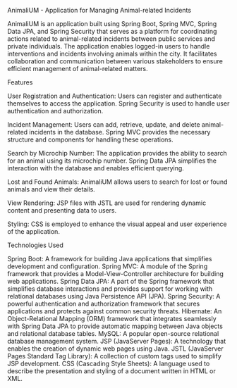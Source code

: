 AnimaliUM - Application for Managing Animal-related Incidents

AnimaliUM is an application built using Spring Boot, Spring MVC, Spring Data JPA, and Spring Security that serves as a platform for coordinating actions related to animal-related incidents between public services and private individuals. The application enables logged-in users to handle interventions and incidents involving animals within the city. It facilitates collaboration and communication between various stakeholders to ensure efficient management of animal-related matters.

Features

User Registration and Authentication: Users can register and authenticate themselves to access the application. Spring Security is used to handle user authentication and authorization.

Incident Management: Users can add, retrieve, update, and delete animal-related incidents in the database. Spring MVC provides the necessary structure and components for handling these operations.

Search by Microchip Number: The application provides the ability to search for an animal using its microchip number. Spring Data JPA simplifies the interaction with the database and enables efficient querying.

Lost and Found Animals: AnimaliUM allows users to search for lost or found animals and view their details.

View Rendering: JSP files with JSTL are used for rendering dynamic content and presenting data to users.

Styling: CSS is employed to enhance the visual appeal and user experience of the application.

Technologies Used

Spring Boot: A framework for building Java applications that simplifies development and configuration.
Spring MVC: A module of the Spring framework that provides a Model-View-Controller architecture for building web applications.
Spring Data JPA: A part of the Spring framework that simplifies database interactions and provides support for working with relational databases using Java Persistence API (JPA).
Spring Security: A powerful authentication and authorization framework that secures applications and protects against common security threats.
Hibernate: An Object-Relational Mapping (ORM) framework that integrates seamlessly with Spring Data JPA to provide automatic mapping between Java objects and relational database tables.
MySQL: A popular open-source relational database management system.
JSP (JavaServer Pages): A technology that enables the creation of dynamic web pages using Java.
JSTL (JavaServer Pages Standard Tag Library): A collection of custom tags used to simplify JSP development.
CSS (Cascading Style Sheets): A language used to describe the presentation and styling of a document written in HTML or XML.
